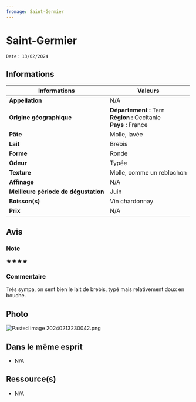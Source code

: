 ```yaml
---
fromage: Saint-Germier
---
```


# Saint-Germier
```
Date: 13/02/2024
```
## Informations

| Informations | Valeurs |
| ---- | ---- |
| **Appellation** | N/A |
| **Origine géographique** | **Département :** Tarn<br>**Région :** Occitanie<br>**Pays :** France   |
| **Pâte** | Molle, lavée |
| **Lait** | Brebis |
| **Forme** | Ronde |
| **Odeur** | Typée |
| **Texture** | Molle, comme un reblochon |
| **Affinage** | N/A |
| **Meilleure période de dégustation** | Juin |
| **Boisson(s)** | Vin chardonnay  |
| **Prix** | N/A |

## Avis
### Note
★★★★
### Commentaire
Très sympa, on sent bien le lait de brebis, typé mais relativement doux en bouche.

## Photo
![Pasted image 20240213230042.png](./M%C3%A9dias/Pasted%20image%2020240213230042.png)

## Dans le même esprit
* N/A

## Ressource(s)
* N/A